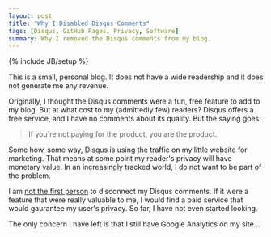 ```yaml
---
layout: post
title: "Why I Disabled Disqus Comments"
tags: [Disqus, GitHub Pages, Privacy, Software]
summary: Why I removed the Disqus comments from my blog.
---
```

{% include JB/setup %}

This is a small, personal blog. It does not have a wide readership and it does not generate me any revenue.

Originally, I thought the Disqus comments were a fun, free feature to add to my blog. But at what cost to my (admittedly few) readers?  Disqus offers a free service, and I have no comments about its quality. But the saying goes:

> If you're not paying for the product, you are the product.

Some how, some way, Disqus is using the traffic on my little website for marketing. That means at some point my reader's privacy will have monetary value.  In an increasingly tracked world, I do not want to be part of the problem.

I am [not the first person](http://chrislema.com/killed-disqus-commenting/) to disconnect my Disqus comments. If it were a feature that were really valuable to me, I would find a paid service that would gaurantee my user's privacy. So far, I have not even started looking.

The only concern I have left is that I still have Google Analytics on my site...
